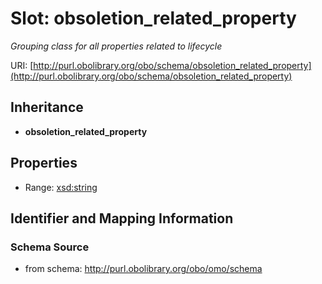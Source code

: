 # Slot: obsoletion_related_property
_Grouping class for all properties related to lifecycle_


URI: [http://purl.obolibrary.org/obo/schema/obsoletion_related_property](http://purl.obolibrary.org/obo/schema/obsoletion_related_property)




## Inheritance

* **obsoletion_related_property**



## Properties

 * Range: [xsd:string](http://www.w3.org/2001/XMLSchema#string)



## Identifier and Mapping Information







### Schema Source


* from schema: http://purl.obolibrary.org/obo/omo/schema



